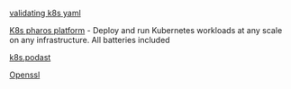 

[validating k8s yaml](https://learnk8s.io/validating-kubernetes-yaml)


[K8s pharos platform](https://k8spharos.dev/)
                - Deploy and run Kubernetes workloads at any scale on any infrastructure. All batteries included 


[k8s.podast](https://kubernetespodcast.com/)

[Openssl](https://www.freecodecamp.org/news/openssl-command-cheatsheet-b441be1e8c4a/)

